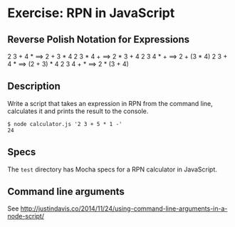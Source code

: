 # Exercise: RPN in JavaScript

## Reverse Polish Notation for Expressions

2 3 + 4 * ==> 2 + 3 * 4
2 3 * 4 + ==> 2 * 3 + 4
2 3 4 * + ==> 2 + (3 * 4)
2 3 + 4 * ==> (2 + 3) * 4
2 3 4 + * ==> 2 * (3 + 4)


## Description

Write a script that takes an expression in RPN from the command line, calculates it
and prints the result to the console.

```
$ node calculator.js '2 3 + 5 * 1 -'
24
```

## Specs

The `test` directory has Mocha specs for a RPN calculator in JavaScript.

## Command line arguments

See http://justindavis.co/2014/11/24/using-command-line-arguments-in-a-node-script/
